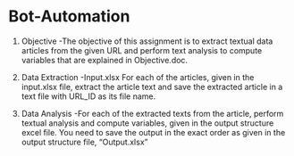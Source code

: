 # Bot-Automation

1.	Objective
-The objective of this assignment is to extract textual data articles from the given URL and perform text analysis to compute variables that are explained in Objective.doc. 

2.	Data Extraction
-Input.xlsx
For each of the articles, given in the input.xlsx file, extract the article text and save the extracted article in a text file with URL_ID as its file name.

3.	Data Analysis
-For each of the extracted texts from the article, perform textual analysis and compute variables, given in the output structure excel file. You need to save the output in the exact order as given in the output structure file, “Output.xlsx”

